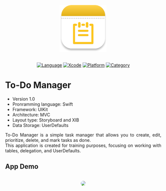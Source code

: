 <div align="center">
  <img src="Resources/ToDoManagerIcon.png" width="30%" />
  <br><br>
  
  [![Language](https://img.shields.io/badge/Language-Swift-fa7343.svg?style=flat)](https://developer.apple.com/swift/)
  [![Xcode](https://img.shields.io/badge/Xcode-16-1575f9.svg?style=flat)](https://developer.apple.com/xcode/)
  [![Platform](https://img.shields.io/badge/Platform-iOS%2015%2B-blue.svg?style=flat)](https://www.apple.com/by/ios/ios-15/)
  [![Category](https://img.shields.io/badge/Category-Productivity-BD00FF.svg?style=flat)](https://www.google.com/url?sa=t&source=web&rct=j&opi=89978449&url=https://apps.apple.com/us/charts/iphone/productivity-apps/6007&ved=2ahUKEwiyoc6VkOaHAxXSxQIHHXCZD8oQFnoECBcQAQ&usg=AOvVaw0hrLctjiKgqNF5SpQqKE9S)
</div>

# To-Do Manager

  - Version 1.0
  - Pronramming language: Swift
  - Framework: UIKit
  - Architecture: MVC
  - Layout type: Storyboard and XIB
  - Data Storage: UserDefaults

<div style="text-align: justify;">
  To-Do Manager is a simple task manager that allows you to create, edit, prioritize, delete, and mark tasks as done.<br>
  This application is created for training purposes, focusing on working with tables, delegation, and UserDefaults.
</div>

## App Demo <br>

<div align="center"><br>
  <img src="Resources/ToDoManager.gif" style="border-radius: 15px;">
</div>
